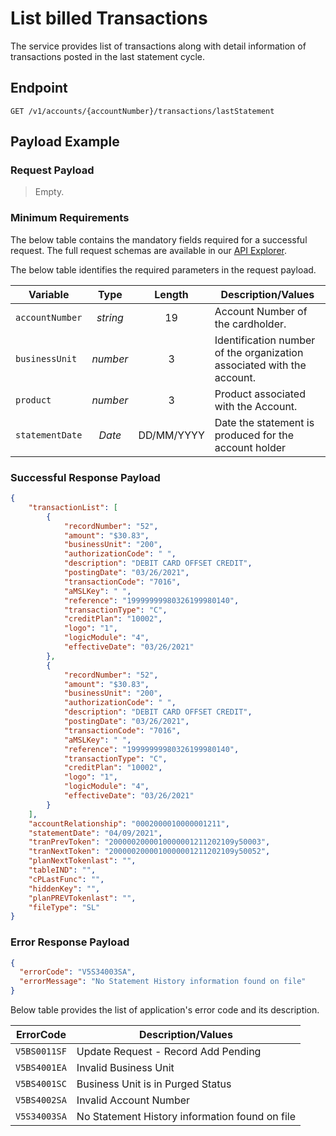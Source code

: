 # List billed Transactions

 The service provides list of transactions along with detail information of transactions posted in the last statement cycle.

## Endpoint

`GET /v1/accounts/{accountNumber}/transactions/lastStatement`

## Payload Example

### Request Payload

> Empty.  

### Minimum Requirements

The below table contains the mandatory fields required for a successful request. The full request schemas are available in our [API Explorer](../api/?type=get&path=/v1/accounts/{accountNumber}/transactions/lastStatement).

The below table identifies the required parameters in the request payload.

| Variable | Type | Length | Description/Values |
| -------- | :--: | :------------: | ------------------ |
| `accountNumber` | *string* | 19 | Account Number of the cardholder. | 
| `businessUnit` | *number* | 3 | Identification number of the organization associated with the account. |
| `product` | *number* | 3 | Product associated with the Account. |
| `statementDate` | *Date* | DD/MM/YYYY | Date the statement is produced for the account holder |

### Successful Response Payload

```json
{
    "transactionList": [
        {
            "recordNumber": "52",
            "amount": "$30.83",
            "businessUnit": "200",
            "authorizationCode": " ",
            "description": "DEBIT CARD OFFSET CREDIT",
            "postingDate": "03/26/2021",
            "transactionCode": "7016",
            "aMSLKey": " ",
            "reference": "19999999980326199980140",
            "transactionType": "C",
            "creditPlan": "10002",
            "logo": "1",
            "logicModule": "4",
            "effectiveDate": "03/26/2021"
        },
        {
            "recordNumber": "52",
            "amount": "$30.83",
            "businessUnit": "200",
            "authorizationCode": " ",
            "description": "DEBIT CARD OFFSET CREDIT",
            "postingDate": "03/26/2021",
            "transactionCode": "7016",
            "aMSLKey": " ",
            "reference": "19999999980326199980140",
            "transactionType": "C",
            "creditPlan": "10002",
            "logo": "1",
            "logicModule": "4",
            "effectiveDate": "03/26/2021"
        }
    ],
    "accountRelationship": "0002000010000001211",
    "statementDate": "04/09/2021",
    "tranPrevToken": "2000002000010000001211202109y50003",
    "tranNextToken": "2000002000010000001211202109y50052",
    "planNextTokenlast": "",
    "tableIND": "",
    "cPLastFunc": "",
    "hiddenKey": "",
    "planPREVTokenlast": "",
    "fileType": "SL"
}
```

### Error Response Payload

```json
{
  "errorCode": "V5S34003SA",
  "errorMessage": "No Statement History information found on file"  
}
```

Below table provides the list of application's error code and its description.

| ErrorCode |  Description/Values |
| --------  | ------------------ |
| `V5BS0011SF` |Update Request - Record Add Pending|
| `V5BS4001EA` |Invalid Business Unit|
| `V5BS4001SC` |Business Unit is in Purged Status|
| `V5BS4002SA` |Invalid Account Number|  
| `V5S34003SA` |No Statement History information found on file|
